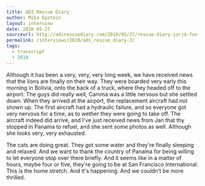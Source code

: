 ```yaml
---
title: ADI Rescue Diary
author: Mika Epstein
layout: interview
date: 2010-05-27
sourceurl: http://adirescuediary.com/2010/05/27/rescue-diary-jorja-fox-adi-team-await-the-lions/
permalink: /interviews/2010/adi_rescue_diary-2/
tags:
  - transcript
  - 2010
---
```


Although it has been a very, very, very long week, we have received news that the lions are finally on their way. They were boarded very early this morning in Bolivia, onto the back of a truck, where they headed off to the airport. The guys did really well, Camma was a little nervous but she settled down. When they arrived at the airport, the replacement aircraft had not shown up. The first aircraft had a hydraulic failure, and so everyone got very nervous for a time, as to wether they were going to take off. The aircraft indeed did arrive, and I've just received news from Jan that thy stopped in Panama to refuel, and she sent some photos as well. Although she looks very, very exhausted.

The cats are doing great. They got some water and they're finally sleeping and relaxed. And we want to thank the country of Panama for being willing to let everyone stop over there briefly. And it seems like in a matter of hours, maybe four or five, they're going to be at San Francisco International. This is the home stretch. And it's happening. And we couldn't be more thrilled.